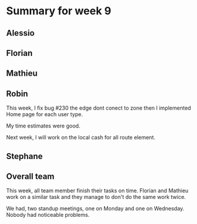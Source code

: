 # Summary for week 9

## Alessio

## Florian 

## Mathieu

## Robin
This week, I fix bug #230 the edge dont conect to zone then I implemented Home page for each user type.

My time estimates were good.

Next week, I will work on the local cash for all route element.

## Stephane

## Overall team

This week, all team member finish their tasks on time. Florian and Mathieu work on a similar task and they manage to don't do the same work twice.

We had, two standup meetings, one on Monday and one on Wednesday. Nobody had noticeable problems. 
